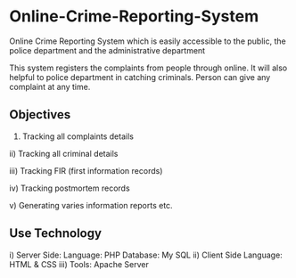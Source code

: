 # Online-Crime-Reporting-System

Online Crime Reporting System which is easily accessible to the public, the police department and the administrative department 

This system registers the complaints from people through online. It will also helpful to police department in catching criminals. 
Person can give any complaint at any time. 

## Objectives

1) Tracking all complaints details

ii) Tracking all criminal details

iii) Tracking FIR (first information records)

iv) Tracking  postmortem  records

v) Generating  varies information reports etc.

## Use Technology
i) Server Side:
    Language: PHP
    Database: My SQL
ii) Client Side
     Language: HTML & CSS
iii) Tools: Apache Server



